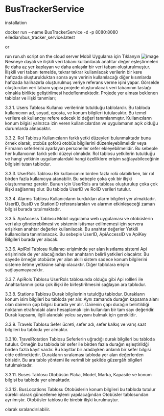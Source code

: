 # BusTrackerService
installation

docker run --name BusTrackerService -d -p 8080:8080 elledian/bus_tracker_service:latest

or 

run run.sh script on the cloud server
<a src="https://github.com/omerfarukkykc/React-Bus-Tracker"> Mobil Uygulama için Tıklanyın</a>
![image](https://user-images.githubusercontent.com/54690370/196819339-f826753e-ebbc-4082-9dbc-2ae47033521b.png)
Nesneye dayalı ve ilişkili veri tabanı kullanılarak anahtar değer eşleştirmeleri ile daha az yer kaplayan ve daha anlaşılır bir veri tabanı oluşturulmuştur. İlişkili veri tabanı temelde, tekrar tekrar kullanılacak verilerin bir kere hafızada oluşturulduktan sonra aynı verinin kullanılacağı diğer kısımlarda hafızada halihazırla oluşturulmuş veriye referans verme işini yapar. Görselde oluşturulan veri tabanı yapısı projede oluşturulacak veri tabanının taslağı olmakla birlikte geliştirilmesi hedeflenmektedir. Projede yer alması beklenen tablolar ve ilişki tanımları;

3.3.1.	Users Tablosu
Kullanıcı verilerinin tutulduğu tablolardır. Bu tabloda kullanıcının ad, soyad, eposta, ve konum bilgileri tutulacaktır. Bu temel verilere ek kullancıyı refere edecek id değeri tanımlanmıştır. Kullanıcıların konum bilgisi yalnızca izin veren kullanıcılardan ve uygulamanın açık olduğu durumlarda alınacaktır.

3.3.2.	Rol Tablosu
Kullanıcıların farklı yetki düzeyleri bulunmaktadır buna örnek olarak, otobüs şoförü otobüs bilgilerini düzenleyebilmelidir veya Firmanın seferlerini ayarlayan personeller sefer ekleyebilmelidir. Bu sebeple her kullanıcının farklı yetki düzeyi olmalıdır. Rol tablosu yetkilerin tutulduğu ve hangi yetkinin uygulamalardaki hangi özelliklere erişim sağlayabileceğinin bilgisini tutan tablodur.

3.3.3.	UserRols Tablosu
Bir kullanıcınım birden fazla rolü olabilirken, bir rol birden fazla kullanıcıya atanabilir. Bu sebeple çoka çok bir ilişki oluşturmamız gerekir. Bunun için UserRols ara tablosu oluşturulup çoka çok ilişki sağlanmış olur. Bu tabloda UserID ve RolID verileri tutulur.

3.3.4.	Alarms Tablosu
Kullanıcıların kurdukları alarm bilgileri yer almaktadır. UserID, BusID ve StationID referanslarsları ve alarmın etkinleşeceği zaman bilgisi burada tutulmaktadır.

3.3.5.	ApiAccess Tablosu
Mobil uygulama web uygulaması ve otobüslerin veri alıp gönderebilmesi ve sistemin istismar edilmemesi için servera erişirken anahtar değerler kullanılacak. Bu anahtar değerler Yetkili kullanıcılara tanımlanacak. Bu sebeple UserID, ApiAccessID ve ApiKey Bilgileri burada yer alacak. 

3.3.6.	ApiRol Tablosu
Kullanıcı erişiminde yer alan kısıtlama sistemi Api erişiminde de yer alacağından her anahtarın belirli yetkileri olacaktır. Bu sayede örneğin otobüste yer alan akıllı sistem sadece konum bilgilerini sisteme iletme yetkisine sahip olacaktır. Diğer tablolara erişim sağlayamayacaktır.

3.3.7.	ApiRols Tablosu
UserRols tablosunda olduğu gibi Api rollleri ile Anahtarlarının çoka çok ilişki ile birleştirilmesini sağlayan ara tablodur.



3.3.8.	Stations Tablosu
Durak bilgilerinin tutuldğu tablodur. Durakların konum isim bilgileri bu tabloda yer alır. Aynı zamanda durağın kapsama alanı olan dairenin çap bilgisi burada yer alır. Dairenin çapı durağın belirtildiği noktanın etrafındaki alanı hesaplamak için kullanılan bir tam sayı değeridir. Durak kapsamı, ilgili alandaki yolcu sayısını bulmak için gereklidir. 

3.3.9.	Travels Tablosu
Sefer ücreti, sefer adı, sefer kalkış ve varış saat bilgileri bu tabloda yer almaktır.

3.3.10.	TravelRotation Tablosu
Seferlerin uğradığı durak bilgileri bu tabloda tutulur. Örneğin bu tabloda bir sefer ile birden fazla durağın eşleştirildği birden fazla kayıt vardır. Bu kayıtlar bir aradayken anlamlı bir sefer bilgisi elde edilmektedir. Durakların sıralaması tabloda yer alan değerlerden birisidir. Bu ara tablo yöntemi ile verimli bir şekilde güzergâh bilgileri tutulmaktadır.

3.3.11.	Buses Tablosu
Otobüsün Plaka, Model, Marka, Kapasite ve konum bilgisi bu tabloda yer almaktadır. 

3.3.12.	BusLocations Tablosu
Otobüslerin konum bilgileri bu tabloda tutulur sürekli olarak güncelleme işlemi yapılacağından Otobüsler tablosundan ayrılmıştır. Otobüsler tablosu ile birebir ilişki kurulmuştur.

olarak sıralandırılabilir.
